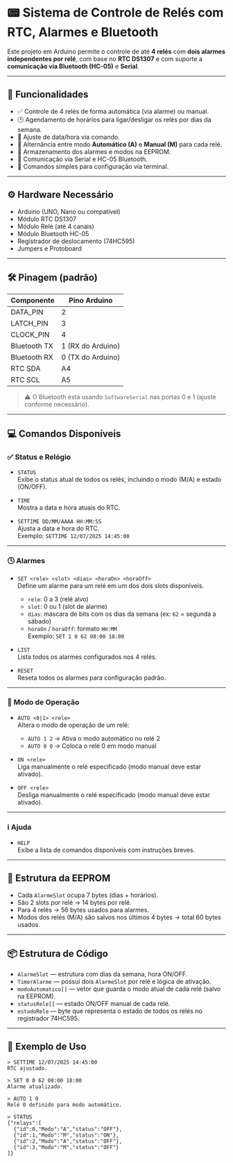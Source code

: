 # 📟 Sistema de Controle de Relés com RTC, Alarmes e Bluetooth

Este projeto em Arduino permite o controle de até **4 relés** com **dois alarmes independentes por relé**, com base no **RTC DS1307** e com suporte a **comunicação via Bluetooth (HC-05)** e **Serial**.

---

## 🚀 Funcionalidades

- ✅ Controle de 4 relés de forma automática (via alarme) ou manual.
- 🕒 Agendamento de horários para ligar/desligar os relés por dias da semana.
- 📅 Ajuste de data/hora via comando.
- 🔄 Alternância entre modo **Automático (A)** e **Manual (M)** para cada relé.
- 🔁 Armazenamento dos alarmes e modos na EEPROM.
- 📲 Comunicação via Serial e HC-05 Bluetooth.
- 🔧 Comandos simples para configuração via terminal.

---

## ⚙️ Hardware Necessário

- Arduino (UNO, Nano ou compatível)
- Módulo RTC DS1307
- Módulo Relé (até 4 canais)
- Módulo Bluetooth HC-05
- Registrador de deslocamento (74HC595)
- Jumpers e Protoboard

---

## 🛠️ Pinagem (padrão)

| Componente     | Pino Arduino |
|----------------|--------------|
| DATA_PIN       | 2            |
| LATCH_PIN      | 3            |
| CLOCK_PIN      | 4            |
| Bluetooth TX   | 1 (RX do Arduino) |
| Bluetooth RX   | 0 (TX do Arduino) |
| RTC SDA        | A4           |
| RTC SCL        | A5           |

> ⚠️ O Bluetooth está usando `SoftwareSerial` nas portas 0 e 1 (ajuste conforme necessário).

---

## 💻 Comandos Disponíveis

### ✅ Status e Relógio

- `STATUS`  
  Exibe o status atual de todos os relés, incluindo o modo (M/A) e estado (ON/OFF).

- `TIME`  
  Mostra a data e hora atuais do RTC.

- `SETTIME DD/MM/AAAA HH:MM:SS`  
  Ajusta a data e hora do RTC.  
  Exemplo: `SETTIME 12/07/2025 14:45:00`

---

### 🕓 Alarmes

- `SET <rele> <slot> <dias> <horaOn> <horaOff>`  
  Define um alarme para um relé em um dos dois slots disponíveis.
  - `rele`: 0 a 3 (relé alvo)
  - `slot`: 0 ou 1 (slot de alarme)
  - `dias`: máscara de bits com os dias da semana (ex: `62` = segunda a sábado)
  - `horaOn` / `horaOff`: formato `HH:MM`  
  Exemplo: `SET 1 0 62 08:00 18:00`

- `LIST`  
  Lista todos os alarmes configurados nos 4 relés.

- `RESET`  
  Reseta todos os alarmes para configuração padrão.

---

### 🔄 Modo de Operação

- `AUTO <0|1> <rele>`  
  Altera o modo de operação de um relé:
  - `AUTO 1 2` → Ativa o modo automático no relé 2
  - `AUTO 0 0` → Coloca o relé 0 em modo manual

- `ON <rele>`  
  Liga manualmente o relé especificado (modo manual deve estar ativado).

- `OFF <rele>`  
  Desliga manualmente o relé especificado (modo manual deve estar ativado).

---

### ℹ️ Ajuda

- `HELP`  
  Exibe a lista de comandos disponíveis com instruções breves.

---

## 🧠 Estrutura da EEPROM

- Cada `AlarmeSlot` ocupa 7 bytes (dias + horários).
- São 2 slots por relé → 14 bytes por relé.
- Para 4 relés → 56 bytes usados para alarmes.
- Modos dos relés (M/A) são salvos nos últimos 4 bytes → total 60 bytes usados.

---

## 📦 Estrutura de Código

- `AlarmeSlot` — estrutura com dias da semana, hora ON/OFF.
- `TimerAlarme` — possui dois `AlarmeSlot` por relé e lógica de ativação.
- `modoAutomatico[]` — vetor que guarda o modo atual de cada relé (salvo na EEPROM).
- `statusRele[]` — estado ON/OFF manual de cada relé.
- `estadoRele` — byte que representa o estado de todos os relés no registrador 74HC595.

---

## 🧪 Exemplo de Uso

```plaintext
> SETTIME 12/07/2025 14:45:00
RTC ajustado.

> SET 0 0 62 08:00 18:00
Alarme atualizado.

> AUTO 1 0
Relé 0 definido para modo automático.

> STATUS
{"relays":[
  {"id":0,"Modo":"A","status":"OFF"},
  {"id":1,"Modo":"M","status":"ON"},
  {"id":2,"Modo":"A","status":"OFF"},
  {"id":3,"Modo":"M","status":"OFF"}
]}
